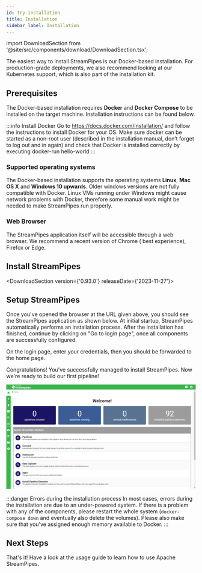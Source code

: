```yaml
---
id: try-installation
title: Installation
sidebar_label: Installation
---
```


import DownloadSection from '@site/src/components/download/DownloadSection.tsx';

The easiest way to install StreamPipes is our Docker-based installation. For production-grade deployments, we also
recommend looking at our Kubernetes support, which is also part of the installation kit.

## Prerequisites

The Docker-based installation requires **Docker** and **Docker Compose** to be installed on the target machine.
Installation instructions can be found below.

:::info Install Docker
Go to https://docs.docker.com/installation/ and follow the instructions to install Docker for your OS. Make sure
docker can be started as a non-root user (described in the installation manual, don’t forget to log out and in
again) and check that Docker is installed correctly by executing docker-run hello-world
:::

### Supported operating systems

The Docker-based installation supports the operating systems **Linux**, **Mac OS X** and **Windows 10 upwards**. Older windows
versions are not fully compatible with Docker. Linux VMs running under Windows might cause network problems with Docker,
therefore some manual work might be needed to make StreamPipes run properly.

### Web Browser

The StreamPipes application itself will be accessible through a web browser. We recommend a recent version of Chrome (
best experience), Firefox or Edge.

## Install StreamPipes

<DownloadSection version={'0.93.0'} releaseDate={'2023-11-27'}></DownloadSection>

## Setup StreamPipes

Once you've opened the browser at the URL given above, you should see the StreamPipes application as shown below. At
initial startup, StreamPipes automatically performs an installation process.
After the installation has finished, continue by clicking on "Go to login
page", once all components are successfully configured.

On the login page, enter your credentials, then you should be forwarded to the home page.

Congratulations! You've successfully managed to install StreamPipes. Now we're ready to build our first pipeline!

<div class="my-carousel docs-carousel">
    <img src="/img/01_try-installation/04_home.png" alt="Home page"/>
</div>

:::danger Errors during the installation process
In most cases, errors during the installation are due to an under-powered system.
If there is a problem with any of the components, please restart the whole system (`docker-compose
down` and eventually also delete the volumes).
Please also make sure that you've assigned enough memory available to Docker.
:::

## Next Steps

That's it! Have a look at the usage guide to learn how to use Apache StreamPipes.
